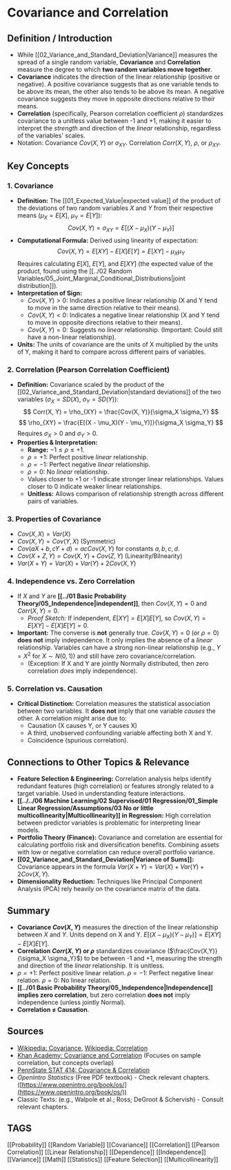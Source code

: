 # Covariance and Correlation

## Definition / Introduction
*   While [[02_Variance_and_Standard_Deviation|Variance]] measures the spread of a single random variable, **Covariance** and **Correlation** measure the degree to which **two random variables move together**.
*   **Covariance** indicates the direction of the linear relationship (positive or negative). A positive covariance suggests that as one variable tends to be above its mean, the other also tends to be above its mean. A negative covariance suggests they move in opposite directions relative to their means.
*   **Correlation** (specifically, Pearson correlation coefficient $\rho$) standardizes covariance to a unitless value between -1 and +1, making it easier to interpret the *strength* and direction of the *linear* relationship, regardless of the variables' scales.
*   Notation: Covariance $Cov(X, Y)$ or $\sigma_{XY}$. Correlation $Corr(X, Y)$, $\rho$, or $\rho_{XY}$.

## Key Concepts

### 1. Covariance
*   **Definition:** The [[01_Expected_Value|expected value]] of the product of the deviations of two random variables $X$ and $Y$ from their respective means ($\mu_X = E[X]$, $\mu_Y = E[Y]$):
    $$ Cov(X, Y) = \sigma_{XY} = E[(X - \mu_X)(Y - \mu_Y)] $$
*   **Computational Formula:** Derived using linearity of expectation:
    $$ Cov(X, Y) = E[XY] - E[X]E[Y] = E[XY] - \mu_X \mu_Y $$
    Requires calculating $E[X]$, $E[Y]$, and $E[XY]$ (the expected value of the product, found using the [[../02 Random Variables/05_Joint_Marginal_Conditional_Distributions|joint distribution]]).
*   **Interpretation of Sign:**
    *   $Cov(X, Y) > 0$: Indicates a positive linear relationship (X and Y tend to move in the same direction relative to their means).
    *   $Cov(X, Y) < 0$: Indicates a negative linear relationship (X and Y tend to move in opposite directions relative to their means).
    *   $Cov(X, Y) = 0$: Suggests no *linear* relationship. (Important: Could still have a non-linear relationship).
*   **Units:** The units of covariance are the units of X multiplied by the units of Y, making it hard to compare across different pairs of variables.

### 2. Correlation (Pearson Correlation Coefficient)
*   **Definition:** Covariance scaled by the product of the [[02_Variance_and_Standard_Deviation|standard deviations]] of the two variables ($\sigma_X = SD(X)$, $\sigma_Y = SD(Y)$):
    $$ Corr(X, Y) = \rho_{XY} = \frac{Cov(X, Y)}{\sigma_X \sigma_Y} $$
    $$ \rho_{XY} = \frac{E[(X - \mu_X)(Y - \mu_Y)]}{\sigma_X \sigma_Y} $$
    Requires $\sigma_X > 0$ and $\sigma_Y > 0$.
*   **Properties & Interpretation:**
    *   **Range:** $-1 \le \rho \le +1$.
    *   $\rho = +1$: Perfect positive *linear* relationship.
    *   $\rho = -1$: Perfect negative *linear* relationship.
    *   $\rho = 0$: No *linear* relationship.
    *   Values closer to +1 or -1 indicate stronger linear relationships. Values closer to 0 indicate weaker linear relationships.
    *   **Unitless:** Allows comparison of relationship strength across different pairs of variables.

### 3. Properties of Covariance
*   $Cov(X, X) = Var(X)$
*   $Cov(X, Y) = Cov(Y, X)$ (Symmetric)
*   $Cov(aX + b, cY + d) = ac Cov(X, Y)$ for constants $a, b, c, d$.
*   $Cov(X + Z, Y) = Cov(X, Y) + Cov(Z, Y)$ (Linearity/Bilnearity)
*   $Var(X+Y) = Var(X) + Var(Y) + 2 Cov(X, Y)$

### 4. Independence vs. Zero Correlation
*   If $X$ and $Y$ are **[[../01 Basic Probability Theory/05_Independence|independent]]**, then $Cov(X, Y) = 0$ and $Corr(X, Y) = 0$.
    *   *Proof Sketch:* If independent, $E[XY] = E[X]E[Y]$, so $Cov(X, Y) = E[XY] - E[X]E[Y] = 0$.
*   **Important:** The converse is **not** generally true. $Cov(X, Y) = 0$ (or $\rho = 0$) **does not** imply independence. It only implies the absence of a *linear* relationship. Variables can have a strong non-linear relationship (e.g., $Y = X^2$ for $X \sim N(0,1)$) and still have zero covariance/correlation.
    *   (Exception: If X and Y are jointly Normally distributed, then zero correlation *does* imply independence).

### 5. Correlation vs. Causation
*   **Critical Distinction:** Correlation measures the statistical association between two variables. It **does not** imply that one variable *causes* the other. A correlation might arise due to:
    *   Causation (X causes Y, or Y causes X)
    *   A third, unobserved confounding variable affecting both X and Y.
    *   Coincidence (spurious correlation).

## Connections to Other Topics & Relevance
*   **Feature Selection & Engineering:** Correlation analysis helps identify redundant features (high correlation) or features strongly related to a target variable. Used in understanding feature interactions.
*   **[[../../06 Machine Learning/02 Supervised/01 Regression/01_Simple Linear Regression/Assumptions/03 No or little multicollinearity|Multicollinearity]] in Regression:** High correlation between predictor variables is problematic for interpreting linear models.
*   **Portfolio Theory (Finance):** Covariance and correlation are essential for calculating portfolio risk and diversification benefits. Combining assets with low or negative correlation can reduce overall portfolio variance.
*   **[[02_Variance_and_Standard_Deviation|Variance of Sums]]:** Covariance appears in the formula $Var(X + Y) = Var(X) + Var(Y) + 2 Cov(X, Y)$.
*   **Dimensionality Reduction:** Techniques like Principal Component Analysis (PCA) rely heavily on the covariance matrix of the data.

## Summary
*   **Covariance $Cov(X, Y)$** measures the direction of the linear relationship between $X$ and $Y$. Units depend on X and Y. $E[(X-\mu_X)(Y-\mu_Y)] = E[XY] - E[X]E[Y]$.
*   **Correlation $Corr(X, Y)$ or $\rho$** standardizes covariance ($\frac{Cov(X,Y)}{\sigma_X \sigma_Y}$) to be between -1 and +1, measuring the strength and direction of the *linear* relationship. It is unitless.
*   $\rho = +1$: Perfect positive linear relation. $\rho = -1$: Perfect negative linear relation. $\rho = 0$: No linear relation.
*   **[[../01 Basic Probability Theory/05_Independence|Independence]] implies zero correlation**, but zero correlation **does not** imply independence (unless jointly Normal).
*   **Correlation $\neq$ Causation**.

## Sources
*   [Wikipedia: Covariance](https://en.wikipedia.org/wiki/Covariance), [Wikipedia: Correlation](https://en.wikipedia.org/wiki/Correlation)
*   [Khan Academy: Covariance and Correlation](https://www.khanacademy.org/math/statistics-probability/describing-relationships-quantitative-data/correlation-coefficient-r/v/correlation-and-causality) (Focuses on sample correlation, but concepts overlap)
*   [PennState STAT 414: Covariance & Correlation](https://online.stat.psu.edu/stat414/lesson/21/21.1)
*   *OpenIntro Statistics* (Free PDF textbook) - Check relevant chapters. ([https://www.openintro.org/book/os/](https://www.openintro.org/book/os/))
*   Classic Texts: (e.g., Walpole et al.; Ross; DeGroot & Schervish) - Consult relevant chapters.

## TAGS
[[Probability]] [[Random Variable]] [[Covariance]] [[Correlation]] [[Pearson Correlation]] [[Linear Relationship]] [[Dependence]] [[Independence]] [[Variance]] [[Math]] [[Statistics]] [[Feature Selection]] [[Multicollinearity]]